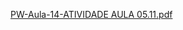 [PW-Aula-14-ATIVIDADE AULA 05.11.pdf](https://github.com/user-attachments/files/20024521/PW-Aula-14-ATIVIDADE.AULA.05.11.pdf)
